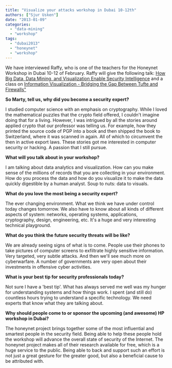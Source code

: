 ```yaml
---
title: "Visualize your attacks workshop in Dubai 10-12th"
authors: ["Sjur Usken"]
date: "2013-01-09"
categories: 
  - "data-mining"
  - "workshop"
tags: 
  - "dubai2013"
  - "honeynet"
  - "workshop"
---
```


We have interviewed Raffy, who is one of the teachers for the Honeynet Workshop in Dubai 10-12 of February. Raffy will give the following talk: [How Big Data, Data Mining, and Visualization Enable Security Intelligence](http://dubai2013.honeynet.org/briefings.html#talk7) and a class on [Information Visualization - Bridging the Gap Between Tufte and Firewalls"]( http://dubai2013.honeynet.org/training.html#class9)  
  
  
**So Marty, tell us, why did you become a security expert?**  
  
I studied computer science with an emphasis on cryptography. While I loved the mathematical puzzles that the crypto field offered, I couldn't imagine doing that for a living. However, I was intrigued by all the stories around applied crypto that our professor was telling us. For example, how they printed the source code of PGP into a book and then shipped the book to Switzerland, where it was scanned in again. All of which to circumvent the then in active export laws. These stories got me interested in computer security or hacking. A passion that I still pursue.  
  
**What will you talk about in your workshop?**  
  
I am talking about data analytics and visualization. How can you make sense of the millions of records that you are collecting in your environment. How do you process the data and how do you visualize it to make the data quickly digestible by a human analyst. Soup to nuts: data to visuals.  
  
**What do you love the most being a security expert?**  
  
The ever changing environment. What we think we have under control today changes tomorrow. We also have to know about all kinds of different aspects of system: networks, operating systems, applications, cryptography, design, engineering, etc. It's a huge and very interesting technical playground.  
  
**What do you think the future security threats will be like?**  
  
We are already seeing signs of what is to come. People use their phones to take pictures of computer screens to exfiltrate highly sensitive information. Very targeted, very subtle attacks. And then we'll see much more on cyberwarfare. A number of governments are very open about their investments in offensive cyber activities.  
  
**What is your best tip for security professionals today?**  
  
Not sure I have a 'best tip'. What has always served me well was my hunger for understanding systems and how things work. I spent (and still do) countless hours trying to understand a specific technology. We need experts that know what they are talking about.  
  
**Why should people come to or sponsor the upcoming (and awesome) HP workshop in Dubai?**  
  
The honeynet project brings together some of the most influential and smartest people in the security field. Being able to help these people hold the workshop will advance the overall state of security of the Internet. The honeynet project makes all of their research available for free, which is a huge service to the public. Being able to back and support such an effort is not just a great gesture for the greater good, but also a beneficial cause to be attributed with.
